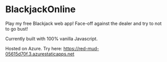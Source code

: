 # BlackjackOnline 

Play my free Blackjack web app! Face-off against the dealer and try to not to go bust!

Currently built with 100% vanilla Javascript.

Hosted on Azure. Try here: https://red-mud-05615d70f.3.azurestaticapps.net
